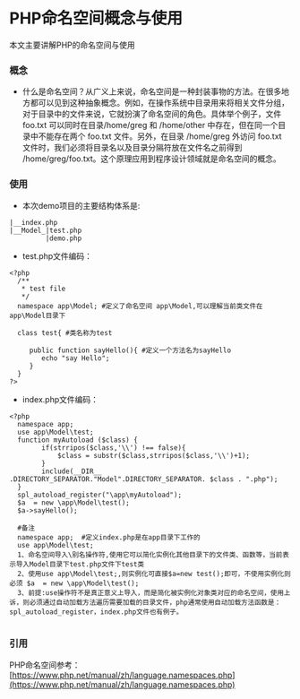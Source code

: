 # PHP命名空间概念与使用
本文主要讲解PHP的命名空间与使用
### 概念
* 什么是命名空间？从广义上来说，命名空间是一种封装事物的方法。在很多地方都可以见到这种抽象概念。例如，在操作系统中目录用来将相关文件分组，对于目录中的文件来说，它就扮演了命名空间的角色。具体举个例子，文件 foo.txt 可以同时在目录/home/greg 和 /home/other 中存在，但在同一个目录中不能存在两个 foo.txt 文件。另外，在目录 /home/greg 外访问 foo.txt 文件时，我们必须将目录名以及目录分隔符放在文件名之前得到 /home/greg/foo.txt。这个原理应用到程序设计领域就是命名空间的概念。
### 使用
* 本次demo项目的主要结构体系是:
```
|__index.php
|__Model_|test.php
         |demo.php
```
* test.php文件编码：
```
<?php 
  /**
   * test file
   */
  namespace app\Model; #定义了命名空间 app\Model,可以理解当前类文件在app\Model目录下

  class test{ #类名称为test

     public function sayHello(){ #定义一个方法名为sayHello
        echo "say Hello";
     }
  }
?>
```
* index.php文件编码：
```
<?php
  namespace app;  
  use app\Model\test; 
  function myAutoload ($class) {
        if(strripos($class,'\\') !== false){
            $class = substr($class,strripos($class,'\\')+1);
        }
        include(__DIR__ .DIRECTORY_SEPARATOR."Model".DIRECTORY_SEPARATOR. $class . ".php");
  }
  spl_autoload_register("\app\myAutoload");
  $a  = new \app\Model\test();
  $a->sayHello();
  
  #备注
  namespace app;  #定义index.php是在app目录下工作的
  use app\Model\test; 
  1、命名空间导入\别名操作符,使用它可以简化实例化其他目录下的文件类、函数等，当前表示导入Model目录下test.php文件下test类
  2、使用use app\Model\test;,则实例化可直接$a=new test();即可，不使用实例化则必须 $a  = new \app\Model\test();
  3、前提:use操作符不是真正意义上导入，而是简化被实例化对象类对应的命名空间，使用上诉，则必须通过自动加载方法遍历需要加载的目录文件，php通常使用自动加载方法函数是：spl_autoload_register，index.php文件也有例子。
  
```
### 引用
PHP命名空间参考：[https://www.php.net/manual/zh/language.namespaces.php](https://www.php.net/manual/zh/language.namespaces.php)
